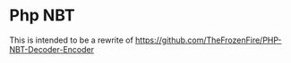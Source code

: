 # Php NBT

This is intended to be a rewrite of https://github.com/TheFrozenFire/PHP-NBT-Decoder-Encoder